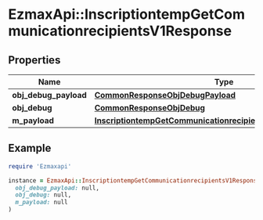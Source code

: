 # EzmaxApi::InscriptiontempGetCommunicationrecipientsV1Response

## Properties

| Name | Type | Description | Notes |
| ---- | ---- | ----------- | ----- |
| **obj_debug_payload** | [**CommonResponseObjDebugPayload**](CommonResponseObjDebugPayload.md) |  |  |
| **obj_debug** | [**CommonResponseObjDebug**](CommonResponseObjDebug.md) |  | [optional] |
| **m_payload** | [**InscriptiontempGetCommunicationrecipientsV1ResponseMPayload**](InscriptiontempGetCommunicationrecipientsV1ResponseMPayload.md) |  |  |

## Example

```ruby
require 'Ezmaxapi'

instance = EzmaxApi::InscriptiontempGetCommunicationrecipientsV1Response.new(
  obj_debug_payload: null,
  obj_debug: null,
  m_payload: null
)
```

